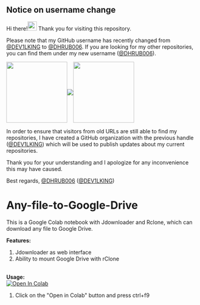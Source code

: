 ## Notice on username change

Hi there!<img src="https://user-images.githubusercontent.com/28010975/210132376-83059ce7-f072-409a-ad06-0aa563d2fb6f.png" width="24"> Thank you for visiting this repository. 

Please note that my GitHub username has recently changed from [@DEV1LKING](https://github.com/DEV1LKING) to [@DHRUB006](https://github.com/DHRUB006). If you are looking for my other repositories, you can find them under my new username ([@DHRUB006](https://github.com/DHRUB006)). 

<a href="https://github.com/DEV1LKING"><img src="https://iili.io/JcDEwPe.jpg" width="160" align="center"></a><img src="https://user-images.githubusercontent.com/28010975/210132373-5de1924e-349b-4c43-9188-225f86a6d07e.png" align="center"><a href="https://github.com/DHRUB006"><img src="https://iili.io/Jrem6kN.png" width="160" align="center"></a>

In order to ensure that visitors from old URLs are still able to find my repositories, I have created a GitHub organization with the previous handle ([@DEV1LKING](https://github.com/DEV1LKING)) which will be used to publish updates about my current repositories. 

Thank you for your understanding and I apologize for any inconvenience this may have caused. 

Best regards, 
[@DHRUB006](https://github.com/DHRUB006) ([@DEV1LKING](https://github.com/DEV1LKING))

##

# Any-file-to-Google-Drive
This is a Google Colab notebook with Jdownloader and Rclone, which can download any file to Google Drive. 

<b>Features:</b>
1. Jdownloader as web interface
2. Ability to mount Google Drive with rClone

<br><b>Usage:</b>
<br>
<a href="https://colab.research.google.com/github/DEV1LKING/AnyFiletoGoogleDrive/blob/main/Any_file_to_Google_Drive.ipynb" target="_parent\"><img src="https://colab.research.google.com/assets/colab-badge.svg" alt="Open In Colab"/></a>
1. Click on the "Open in Colab" button and press ctrl+f9
